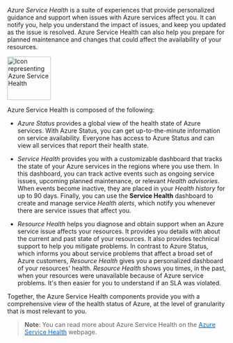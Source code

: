 

*Azure Service Health* is a suite of experiences that provide personalized guidance and support when issues with Azure services affect you. It can notify you, help you understand the impact of issues, and keep you updated as the issue is resolved. Azure Service Health can also help you prepare for planned maintenance and changes that could affect the availability of your resources.


<p style="text-align:left;"><img src="../Linked_Image_Files/azureservicehealth.png" width="100" height="100" alt="Icon representing Azure Service Health"></p>




Azure Service Health is composed of the following:

- *Azure Status* provides a global view of the health state of Azure services. With Azure Status, you can get up-to-the-minute information on service availability. Everyone has access to Azure Status and can view all services that report their health state.

- *Service Health* provides you with a customizable dashboard that tracks the state of your Azure services in the regions where you use them. In this dashboard, you can track active events such as ongoing service issues, upcoming planned maintenance, or relevant *Health advisories*. When events become inactive, they are placed in your *Health history* for up to 90 days. Finally, you can use the **Service Health** dashboard to create and manage service *Health alerts*, which notify you whenever there are service issues that affect you.

- *Resource Health* helps you diagnose and obtain support when an Azure service issue affects your resources. It provides you details with about the current and past state of your resources. It also provides technical support to help you mitigate problems.
In contrast to Azure Status, which informs you about service problems that affect a broad set of Azure customers, *Resource Health* gives you a personalized dashboard of your resources' health. *Resource Health* shows you times, in the past, when your resources were unavailable because of Azure service problems. It's then easier for you to understand if an SLA was violated.


Together, the Azure Service Health components provide you with a comprehensive view of the health status of Azure, at the level of granularity that is most relevant to you.

> **Note**: You can read more about Azure Service Health on the <a href="https://azure.microsoft.com/en-us/features/service-health/" target="_blank"><span style="color: #0066cc;" color="#0066cc">Azure Service Health</span></a> webpage.
